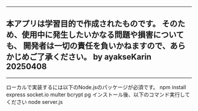 ---------------------------------------------------------------------
本アプリは学習目的で作成されたものです。
そのため、使用中に発生したいかなる問題や損害についても、
開発者は一切の責任を負いかねますので、あらかじめご了承ください。
by ayakseKarin 20250408
---------------------------------------------------------------------
---------------------------------------------------------------------
ローカルで実装するには以下のNode.jsのパッケージが必須です。
npm install express socket.io multer bcrypt pg
インストール後、以下のコマンド実行してください
node server.js
